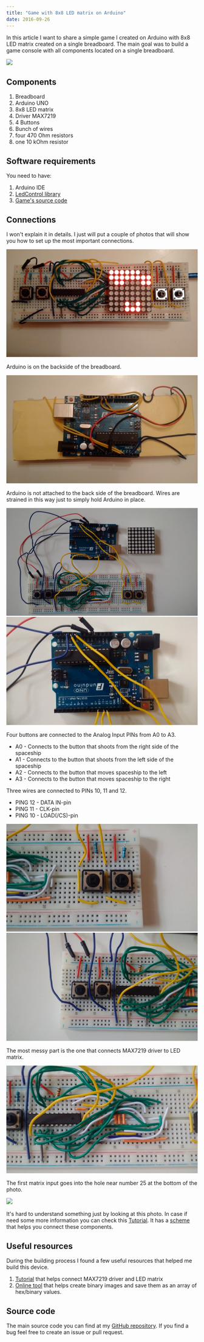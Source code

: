 ```yaml
---
title: "Game with 8x8 LED matrix on Arduino"
date: 2016-09-26
---
```


In this article I want to share a simple game  I created on Arduino with 8x8 LED matrix created on a single breadboard. The main goal was to build a game console with all components located on a single breadboard.

![](/images/arduino-game/game-preview.gif)

## Components

1. Breadboard
2. Arduino UNO
3. 8x8 LED matrix
4. Driver MAX7219
5. 4 Buttons
6. Bunch of wires
7. four 470 Ohm resistors
8. one 10 kOhm resistor

## Software requirements

You need to have:

1. Arduino IDE
2. [LedControl library](http://playground.arduino.cc/Main/LedControl)
3. [Game's source code](https://github.com/itdxer/ArduinoGame)

## Connections

I won't explain it in details. I just will put a couple of photos that will show you how to set up the most important connections.

![](/images/arduino-game/console-front.jpg)

Arduino is on the backside of the breadboard.

![](/images/arduino-game/console-back.jpg)

Arduino is not attached to the back side of the breadboard. Wires are strained in this way just to simply hold Arduino in place.

![](/images/arduino-game/console-stretched.jpg)
![](/images/arduino-game/arduino-pins.jpg)

Four buttons are connected to the Analog Input PINs from A0 to A3.

* A0 - Connects to the button that shoots from the right side of the spaceship
* A1 - Connects to the button that shoots from the left side of the spaceship
* A2 - Connects to the button that moves spaceship to the left
* A3 - Connects to the button that moves spaceship to the right

Three wires are connected to PINs 10, 11 and 12.

* PING 12 - DATA IN-pin
* PING 11 - CLK-pin
* PING 10 - LOAD(/CS)-pin

![](/images/arduino-game/fire-buttons.jpg)
![](/images/arduino-game/movment-buttons.jpg)

The most messy part is the one that connects MAX7219 driver to LED matrix.

![](/images/arduino-game/led-and-driver.jpg)

The first matrix input goes into the hole near number 25 at the bottom of the photo.

![](/images/arduino-game/led-and-driver-encircled.jpg)

It's hard to understand something just by looking at this photo. In case if need some more information you can check this [Tutorial](http://tronixstuff.com/2013/10/11/tutorial-arduino-max7219-led-display-driver-ic/). It has a [scheme](http://tronixstuff.com/wp-content/uploads/2013/09/MAX7219_example_LED_matrix_circuit.jpg) that helps you connect these components.

## Useful resources

During the building process I found a few useful resources that helped me build this device.

1. [Tutorial](http://tronixstuff.com/2013/10/11/tutorial-arduino-max7219-led-display-driver-ic/) that helps connect MAX7219 driver and LED matrix
2. [Online tool](http://blog.riyas.org/2013/12/online-led-matrix-font-generator-with.html) that helps create binary images and save them as an array of hex/binary values.

## Source code

The main source code you can find at my [GitHub repository](https://github.com/itdxer/ArduinoGame). If you find a bug feel free to create an issue or pull request.
